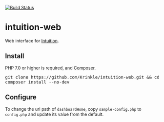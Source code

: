 [![Build Status](https://travis-ci.org/Krinkle/intuition-web.svg?branch=master)](https://travis-ci.org/Krinkle/intuition-web)

# intuition-web

Web interface for [Intuition](https://github.com/Krinkle/intuition).

## Install

PHP 7.0 or higher is required, and [Composer](https://getcomposer.org).

<pre lang="sh">
git clone https://github.com/Krinkle/intuition-web.git && cd integration-web
composer install --no-dev
</pre>


## Configure

To change the url path of `dashboardHome`, copy `sample-config.php` to
`config.php` and update its value from the default.
